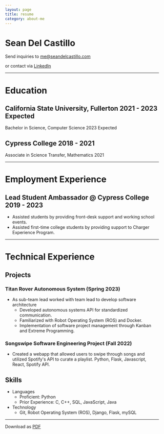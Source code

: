 ```yaml
---
layout: page
title: resume
category: about-me
---
```


Sean Del Castillo
=================

Send inquiries to <me@seandelcastillo.com>

or contact via [LinkedIn](https://www.linkedin.com/in/seanbdcastillo/)

---

# Education
## California State University, Fullerton 2021 - 2023 Expected
Bachelor in Science, Computer Science 2023 Expected

## Cypress College 2018 - 2021
Associate in Science Transfer, Mathematics 2021

--- 

# Employment Experience
## Lead Student Ambassador @ Cypress College 2019 - 2023
- Assisted students by providing front-desk support and working school events.
- Assisted first-time college students by providing support to Charger Experience Program.

--- 

# Technical Experience
## Projects
### Titan Rover Autonomous System (Spring 2023)
- As sub-team lead worked with team lead to develop software architecture 
  - Developed autonomous systems API for standardized communication. 
  - Familiarized with Robot Operating System (ROS) and Docker.
  - Implementation of software project management through Kanban and Extreme Programming.
 
### Songswipe Software Engineering Project (Fall 2022)
- Created a webapp that allowed users to swipe through songs and utilized Spotify's API to curate a playlist. Python, Flask, Javascript, React, Spotify API.

## Skills
- Languages
  - Proficient: Python
  - Prior Experience: C, C++, SQL, JavaScript, Java
- Technology
  - Git, Robot Operating System (ROS), Django, Flask, mySQL

---

Download as [PDF]("downloads/resume_2023_web.pdf")
